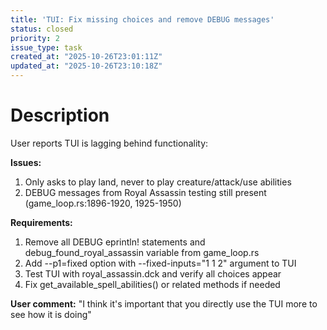 ```yaml
---
title: 'TUI: Fix missing choices and remove DEBUG messages'
status: closed
priority: 2
issue_type: task
created_at: "2025-10-26T23:01:11Z"
updated_at: "2025-10-26T23:10:18Z"
---
```


# Description

User reports TUI is lagging behind functionality:

**Issues:**
1. Only asks to play land, never to play creature/attack/use abilities
2. DEBUG messages from Royal Assassin testing still present (game_loop.rs:1896-1920, 1925-1950)

**Requirements:**
1. Remove all DEBUG eprintln! statements and debug_found_royal_assassin variable from game_loop.rs
2. Add --p1=fixed option with --fixed-inputs="1 1 2" argument to TUI
3. Test TUI with royal_assassin.dck and verify all choices appear
4. Fix get_available_spell_abilities() or related methods if needed

**User comment:**
"I think it's important that you directly use the TUI more to see how it is doing"
